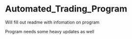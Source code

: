 # Automated_Trading_Program

Will fill out readme with infomation on program

Program needs some heavy updates as well
